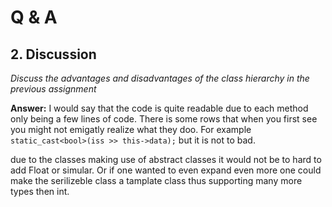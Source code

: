 # Q & A 

## 2. Discussion

*Discuss the advantages and disadvantages of the class hierarchy in the previous assignment*

**Answer:** I would say that the code is quite readable due to each method only being a few lines of code. 
There is some rows that when you first see you might not emigatly realize what they doo. 
For example `static_cast<bool>(iss >> this->data);` but it is not to bad. 

due to the classes making use of abstract classes it would not be to hard to add Float or simular. Or if one wanted to even expand even more one could make the serilizeble class a tamplate class thus supporting many more types then int. 

